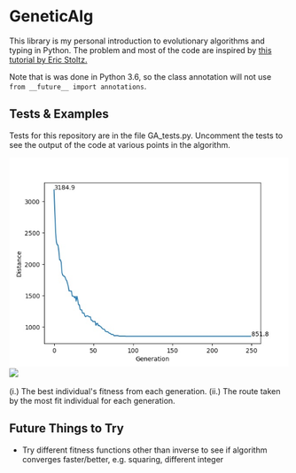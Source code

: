 # GeneticAlg
This library is my personal introduction to evolutionary algorithms and typing in Python. The problem and most of the code are inspired by [this tutorial by Eric Stoltz.](https://towardsdatascience.com/evolution-of-a-salesman-a-complete-genetic-algorithm-tutorial-for-python-6fe5d2b3ca35)

Note that is was done in Python 3.6, so the class annotation will not use `from __future__ import annotations`.

## Tests & Examples
Tests for this repository are in the file GA_tests.py. Uncomment the tests to see the output of the code at various points in the algorithm.

![](generations.jpeg)  ![](https://raw.githubusercontent.com/adinhobl/GeneticAlg/master/GA4TSM.gif)

(i.) The best individual's fitness from each generation.    (ii.) The route taken by the most fit individual for each generation.

## Future Things to Try
- Try different fitness functions other than inverse to see if algorithm converges faster/better, e.g. squaring, different integer
